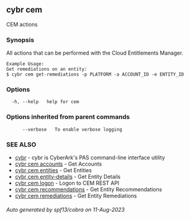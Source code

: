 ## cybr cem

CEM actions

### Synopsis

All actions that can be performed with the Cloud Entitlements Manager.
	
	Example Usage:
	Get remediations on an entity: 
	$ cybr cem get-remediations -p PLATFORM -a ACCOUNT_ID -e ENTITY_ID

### Options

```
  -h, --help   help for cem
```

### Options inherited from parent commands

```
      --verbose   To enable verbose logging
```

### SEE ALSO

* [cybr](cybr.md)	 - cybr is CyberArk's PAS command-line interface utility
* [cybr cem accounts](cybr_cem_accounts.md)	 - Get Accounts
* [cybr cem entities](cybr_cem_entities.md)	 - Get Entities
* [cybr cem entity-details](cybr_cem_entity-details.md)	 - Get Entity Details
* [cybr cem logon](cybr_cem_logon.md)	 - Logon to CEM REST API
* [cybr cem recommendations](cybr_cem_recommendations.md)	 - Get Entity Recommendations
* [cybr cem remediations](cybr_cem_remediations.md)	 - Get Entity Remediations

###### Auto generated by spf13/cobra on 11-Aug-2023
